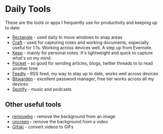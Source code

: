 # Daily Tools

These are the tools or apps I frequently use for productivity and keeping up to date:

- [Rectangle](https://rectangleapp.com) - used daily to move windows to snap areas
- [Craft](https://www.craft.do/) - used for capturing notes and working documents, especially useful for 1:1s. Working across devices well. A step up from Evernote.
- [Keep](https://www.google.com/keep) - mainly for personal notes. It's lightweight and quick to capture what's on my mind
- [Pocket](https://getpocket.com) - so good for sending articles, blogs, twitter threads to to read another time
- [Feedly](https://feedly.com) - RSS feed, my way to stay up to date, works well across devices
- [Bitwarden](https://bitwarden.com) - excellent password manager, free tier works across all my devices
- [Spotify](https://www.spotify.com) - music and podcasts

## Other useful tools

- [removebg](https://www.remove.bg/) - remove the background from an image
- [uncreen](https://www.unscreen.com/) - remove the background from a video
- [Gifski](https://gif.ski/) - convert videos to GIFs
